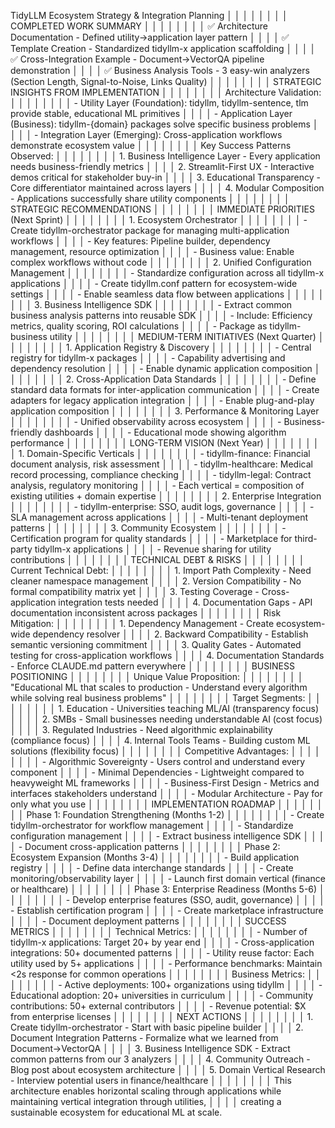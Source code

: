 TidyLLM Ecosystem Strategy & Integration Planning                                                                            │ │
│ │                                                                                                                              │ │
│ │ COMPLETED WORK SUMMARY                                                                                                       │ │
│ │                                                                                                                              │ │
│ │ ✅ Architecture Documentation - Defined utility→application layer pattern                                                     │ │
│ │ ✅ Template Creation - Standardized tidyllm-x application scaffolding                                                         │ │
│ │ ✅ Cross-Integration Example - Document→VectorQA pipeline demonstration                                                       │ │
│ │ ✅ Business Analysis Tools - 3 easy-win analyzers (Section Length, Signal-to-Noise, Links Quality)                            │ │
│ │                                                                                                                              │ │
│ │ STRATEGIC INSIGHTS FROM IMPLEMENTATION                                                                                       │ │
│ │                                                                                                                              │ │
│ │ Architecture Validation:                                                                                                     │ │
│ │                                                                                                                              │ │
│ │ - Utility Layer (Foundation): tidyllm, tidyllm-sentence, tlm provide stable, educational ML primitives                       │ │
│ │ - Application Layer (Business): tidyllm-{domain} packages solve specific business problems                                   │ │
│ │ - Integration Layer (Emerging): Cross-application workflows demonstrate ecosystem value                                      │ │
│ │                                                                                                                              │ │
│ │ Key Success Patterns Observed:                                                                                               │ │
│ │                                                                                                                              │ │
│ │ 1. Business Intelligence Layer - Every application needs business-friendly metrics                                           │ │
│ │ 2. Streamlit-First UX - Interactive demos critical for stakeholder buy-in                                                    │ │
│ │ 3. Educational Transparency - Core differentiator maintained across layers                                                   │ │
│ │ 4. Modular Composition - Applications successfully share utility components                                                  │ │
│ │                                                                                                                              │ │
│ │ STRATEGIC RECOMMENDATIONS                                                                                                    │ │
│ │                                                                                                                              │ │
│ │ IMMEDIATE PRIORITIES (Next Sprint)                                                                                           │ │
│ │                                                                                                                              │ │
│ │ 1. Ecosystem Orchestrator                                                                                                    │ │
│ │                                                                                                                              │ │
│ │ - Create tidyllm-orchestrator package for managing multi-application workflows                                               │ │
│ │ - Key features: Pipeline builder, dependency management, resource optimization                                               │ │
│ │ - Business value: Enable complex workflows without code                                                                      │ │
│ │                                                                                                                              │ │
│ │ 2. Unified Configuration Management                                                                                          │ │
│ │                                                                                                                              │ │
│ │ - Standardize configuration across all tidyllm-x applications                                                                │ │
│ │ - Create tidyllm.conf pattern for ecosystem-wide settings                                                                    │ │
│ │ - Enable seamless data flow between applications                                                                             │ │
│ │                                                                                                                              │ │
│ │ 3. Business Intelligence SDK                                                                                                 │ │
│ │                                                                                                                              │ │
│ │ - Extract common business analysis patterns into reusable SDK                                                                │ │
│ │ - Include: Efficiency metrics, quality scoring, ROI calculations                                                             │ │
│ │ - Package as tidyllm-business utility                                                                                        │ │
│ │                                                                                                                              │ │
│ │ MEDIUM-TERM INITIATIVES (Next Quarter)                                                                                       │ │
│ │                                                                                                                              │ │
│ │ 1. Application Registry & Discovery                                                                                          │ │
│ │                                                                                                                              │ │
│ │ - Central registry for tidyllm-x packages                                                                                    │ │
│ │ - Capability advertising and dependency resolution                                                                           │ │
│ │ - Enable dynamic application composition                                                                                     │ │
│ │                                                                                                                              │ │
│ │ 2. Cross-Application Data Standards                                                                                          │ │
│ │                                                                                                                              │ │
│ │ - Define standard data formats for inter-application communication                                                           │ │
│ │ - Create adapters for legacy application integration                                                                         │ │
│ │ - Enable plug-and-play application composition                                                                               │ │
│ │                                                                                                                              │ │
│ │ 3. Performance & Monitoring Layer                                                                                            │ │
│ │                                                                                                                              │ │
│ │ - Unified observability across ecosystem                                                                                     │ │
│ │ - Business-friendly dashboards                                                                                               │ │
│ │ - Educational mode showing algorithm performance                                                                             │ │
│ │                                                                                                                              │ │
│ │ LONG-TERM VISION (Next Year)                                                                                                 │ │
│ │                                                                                                                              │ │
│ │ 1. Domain-Specific Verticals                                                                                                 │ │
│ │                                                                                                                              │ │
│ │ - tidyllm-finance: Financial document analysis, risk assessment                                                              │ │
│ │ - tidyllm-healthcare: Medical record processing, compliance checking                                                         │ │
│ │ - tidyllm-legal: Contract analysis, regulatory monitoring                                                                    │ │
│ │ - Each vertical = composition of existing utilities + domain expertise                                                       │ │
│ │                                                                                                                              │ │
│ │ 2. Enterprise Integration                                                                                                    │ │
│ │                                                                                                                              │ │
│ │ - tidyllm-enterprise: SSO, audit logs, governance                                                                            │ │
│ │ - SLA management across applications                                                                                         │ │
│ │ - Multi-tenant deployment patterns                                                                                           │ │
│ │                                                                                                                              │ │
│ │ 3. Community Ecosystem                                                                                                       │ │
│ │                                                                                                                              │ │
│ │ - Certification program for quality standards                                                                                │ │
│ │ - Marketplace for third-party tidyllm-x applications                                                                         │ │
│ │ - Revenue sharing for utility contributions                                                                                  │ │
│ │                                                                                                                              │ │
│ │ TECHNICAL DEBT & RISKS                                                                                                       │ │
│ │                                                                                                                              │ │
│ │ Current Technical Debt:                                                                                                      │ │
│ │                                                                                                                              │ │
│ │ 1. Import Path Complexity - Need cleaner namespace management                                                                │ │
│ │ 2. Version Compatibility - No formal compatibility matrix yet                                                                │ │
│ │ 3. Testing Coverage - Cross-application integration tests needed                                                             │ │
│ │ 4. Documentation Gaps - API documentation inconsistent across packages                                                       │ │
│ │                                                                                                                              │ │
│ │ Risk Mitigation:                                                                                                             │ │
│ │                                                                                                                              │ │
│ │ 1. Dependency Management - Create ecosystem-wide dependency resolver                                                         │ │
│ │ 2. Backward Compatibility - Establish semantic versioning commitment                                                         │ │
│ │ 3. Quality Gates - Automated testing for cross-application workflows                                                         │ │
│ │ 4. Documentation Standards - Enforce CLAUDE.md pattern everywhere                                                            │ │
│ │                                                                                                                              │ │
│ │ BUSINESS POSITIONING                                                                                                         │ │
│ │                                                                                                                              │ │
│ │ Unique Value Proposition:                                                                                                    │ │
│ │                                                                                                                              │ │
│ │ "Educational ML that scales to production - Understand every algorithm while solving real business problems"                 │ │
│ │                                                                                                                              │ │
│ │ Target Segments:                                                                                                             │ │
│ │                                                                                                                              │ │
│ │ 1. Education - Universities teaching ML/AI (transparency focus)                                                              │ │
│ │ 2. SMBs - Small businesses needing understandable AI (cost focus)                                                            │ │
│ │ 3. Regulated Industries - Need algorithmic explainability (compliance focus)                                                 │ │
│ │ 4. Internal Tools Teams - Building custom ML solutions (flexibility focus)                                                   │ │
│ │                                                                                                                              │ │
│ │ Competitive Advantages:                                                                                                      │ │
│ │                                                                                                                              │ │
│ │ - Algorithmic Sovereignty - Users control and understand every component                                                     │ │
│ │ - Minimal Dependencies - Lightweight compared to heavyweight ML frameworks                                                   │ │
│ │ - Business-First Design - Metrics and interfaces stakeholders understand                                                     │ │
│ │ - Modular Architecture - Pay for only what you use                                                                           │ │
│ │                                                                                                                              │ │
│ │ IMPLEMENTATION ROADMAP                                                                                                       │ │
│ │                                                                                                                              │ │
│ │ Phase 1: Foundation Strengthening (Months 1-2)                                                                               │ │
│ │                                                                                                                              │ │
│ │ - Create tidyllm-orchestrator for workflow management                                                                        │ │
│ │ - Standardize configuration management                                                                                       │ │
│ │ - Extract business intelligence SDK                                                                                          │ │
│ │ - Document cross-application patterns                                                                                        │ │
│ │                                                                                                                              │ │
│ │ Phase 2: Ecosystem Expansion (Months 3-4)                                                                                    │ │
│ │                                                                                                                              │ │
│ │ - Build application registry                                                                                                 │ │
│ │ - Define data interchange standards                                                                                          │ │
│ │ - Create monitoring/observability layer                                                                                      │ │
│ │ - Launch first domain vertical (finance or healthcare)                                                                       │ │
│ │                                                                                                                              │ │
│ │ Phase 3: Enterprise Readiness (Months 5-6)                                                                                   │ │
│ │                                                                                                                              │ │
│ │ - Develop enterprise features (SSO, audit, governance)                                                                       │ │
│ │ - Establish certification program                                                                                            │ │
│ │ - Create marketplace infrastructure                                                                                          │ │
│ │ - Document deployment patterns                                                                                               │ │
│ │                                                                                                                              │ │
│ │ SUCCESS METRICS                                                                                                              │ │
│ │                                                                                                                              │ │
│ │ Technical Metrics:                                                                                                           │ │
│ │                                                                                                                              │ │
│ │ - Number of tidyllm-x applications: Target 20+ by year end                                                                   │ │
│ │ - Cross-application integrations: 50+ documented patterns                                                                    │ │
│ │ - Utility reuse factor: Each utility used by 5+ applications                                                                 │ │
│ │ - Performance benchmarks: Maintain <2s response for common operations                                                        │ │
│ │                                                                                                                              │ │
│ │ Business Metrics:                                                                                                            │ │
│ │                                                                                                                              │ │
│ │ - Active deployments: 100+ organizations using tidyllm                                                                       │ │
│ │ - Educational adoption: 20+ universities in curriculum                                                                       │ │
│ │ - Community contributions: 50+ external contributors                                                                         │ │
│ │ - Revenue potential: $X from enterprise licenses                                                                             │ │
│ │                                                                                                                              │ │
│ │ NEXT ACTIONS                                                                                                                 │ │
│ │                                                                                                                              │ │
│ │ 1. Create tidyllm-orchestrator - Start with basic pipeline builder                                                           │ │
│ │ 2. Document Integration Patterns - Formalize what we learned from Document→VectorQA                                          │ │
│ │ 3. Business Intelligence SDK - Extract common patterns from our 3 analyzers                                                  │ │
│ │ 4. Community Outreach - Blog post about ecosystem architecture                                                               │ │
│ │ 5. Domain Vertical Research - Interview potential users in finance/healthcare                                                │ │
│ │                                                                                                                              │ │
│ │ This architecture enables horizontal scaling through applications while maintaining vertical integration through utilities,  │ │
│ │ creating a sustainable ecosystem for educational ML at scale.     